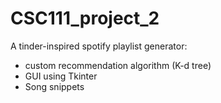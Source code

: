 # CSC111_project_2

A tinder-inspired spotify playlist generator:
 - custom recommendation algorithm (K-d tree)
 - GUI using Tkinter
 - Song snippets